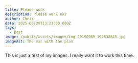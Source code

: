 ```yaml
---
title: Please work
description: Please work ok?
author: Chris
date: 2025-05-29T13:23:00.000Z
tags:
  - post
image: /public/assets/images/img_20190909_192838643.jpg
imageAlt: The man with the plan
---
```

This is just a test of my images. I really want it to work this time.

